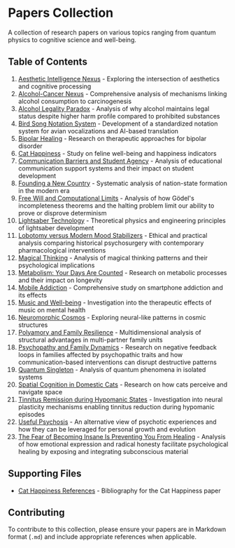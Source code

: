 # Papers Collection

A collection of research papers on various topics ranging from quantum physics to cognitive science and well-being.

## Table of Contents

1. [Aesthetic Intelligence Nexus](aesthetic_intelligence_nexus.md) - Exploring the intersection of aesthetics and cognitive processing
2. [Alcohol-Cancer Nexus](alcohol_cancer_connection.md) - Comprehensive analysis of mechanisms linking alcohol consumption to carcinogenesis
3. [Alcohol Legality Paradox](alcohol_legality_paradox.md) - Analysis of why alcohol maintains legal status despite higher harm profile compared to prohibited substances
4. [Bird Song Notation System](bird_song_notation_system.md) - Development of a standardized notation system for avian vocalizations and AI-based translation
5. [Bipolar Healing](bipolar_healing.md) - Research on therapeutic approaches for bipolar disorder
6. [Cat Happiness](cat_happiness.md) - Study on feline well-being and happiness indicators
7. [Communication Barriers and Student Agency](communication_barriers_education.md) - Analysis of educational communication support systems and their impact on student development
8. [Founding a New Country](founding_new_country.md) - Systematic analysis of nation-state formation in the modern era
9. [Free Will and Computational Limits](free_will_computational_limits.md) - Analysis of how Gödel's incompleteness theorems and the halting problem limit our ability to prove or disprove determinism
10. [Lightsaber Technology](lightsaber_technology.md) - Theoretical physics and engineering principles of lightsaber development
11. [Lobotomy versus Modern Mood Stabilizers](lobotomy_vs_mood_stabilizers.md) - Ethical and practical analysis comparing historical psychosurgery with contemporary pharmacological interventions
12. [Magical Thinking](magical_thinking.md) - Analysis of magical thinking patterns and their psychological implications
13. [Metabolism: Your Days Are Counted](metabolism-your_days_are_counted.md) - Research on metabolic processes and their impact on longevity
14. [Mobile Addiction](mobile_addiction.md) - Comprehensive study on smartphone addiction and its effects
15. [Music and Well-being](music_well_being.md) - Investigation into the therapeutic effects of music on mental health
16. [Neuromorphic Cosmos](neuromorphic_cosmos.md) - Exploring neural-like patterns in cosmic structures
17. [Polyamory and Family Resilience](polyamory_family_resilience.md) - Multidimensional analysis of structural advantages in multi-partner family units
18. [Psychopathy and Family Dynamics](psychopathy_family_dynamics.md) - Research on negative feedback loops in families affected by psychopathic traits and how communication-based interventions can disrupt destructive patterns
19. [Quantum Singleton](quantum_singleton.md) - Analysis of quantum phenomena in isolated systems
20. [Spatial Cognition in Domestic Cats](spatial_cognition-domestic_cats.md) - Research on how cats perceive and navigate space
21. [Tinnitus Remission during Hypomanic States](tinnitus_remission_in_hypomania.md) - Investigation into neural plasticity mechanisms enabling tinnitus reduction during hypomanic episodes
22. [Useful Psychosis](useful_psychosis.md) - An alternative view of psychotic experiences and how they can be leveraged for personal growth and evolution
23. [The Fear of Becoming Insane Is Preventing You From Healing](fear_insanity_healing.md) - Analysis of how emotional expression and radical honesty facilitate psychological healing by exposing and integrating subconscious material

## Supporting Files

- [Cat Happiness References](cat_happiness-references.bib) - Bibliography for the Cat Happiness paper

## Contributing

To contribute to this collection, please ensure your papers are in Markdown format (`.md`) and include appropriate references when applicable.
